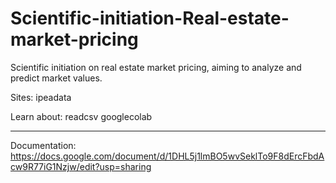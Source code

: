 # Scientific-initiation-Real-estate-market-pricing
Scientific initiation on real estate market pricing, aiming to analyze and predict market values.

Sites: 
ipeadata

Learn about:
readcsv
googlecolab

---
Documentation: https://docs.google.com/document/d/1DHL5j1lmBO5wvSeklTo9F8dErcFbdAcw9R77iG1Nzjw/edit?usp=sharing
